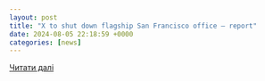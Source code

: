 ```yaml
---
layout: post
title: "X to shut down flagship San Francisco office – report"
date: 2024-08-05 22:18:59 +0000
categories: [news]
---
```


[Читати далі](https://www.theguardian.com/technology/article/2024/aug/05/x-twitter-san-francisco-office-closing)
